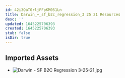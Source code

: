 ```yaml
---
id: 42i3QaT0rljFFpKM051Ln
title: Darwin_+_sf_b2c_regression_3 25 21 Resources
desc: ''
updated: 1645225706393
created: 1645225706393
stub: false
isDir: true
---
```

## Imported Assets
- ![Darwin - SF B2C Regression 3-25-21.jpg](/assets/darwin---sf-b2c-regression-3-25-21.jpg)

